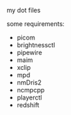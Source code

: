 my dot files

some requirements:
- picom
- brightnessctl
- pipewire
- maim
- xclip
- mpd
- nmDris2
- ncmpcpp
- playerctl
- redshift
